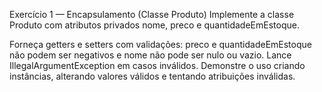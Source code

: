 Exercício 1 — Encapsulamento (Classe Produto)
Implemente a classe Produto com atributos privados nome, preco e
quantidadeEmEstoque. 

Forneça getters e setters com validações: preco e
quantidadeEmEstoque não podem ser negativos e nome não pode ser nulo ou
vazio. Lance IllegalArgumentException em casos inválidos. Demonstre o uso
criando instâncias, alterando valores válidos e tentando atribuições inválidas.